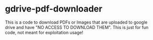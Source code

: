 # gdrive-pdf-downloader
This is a code to download PDFs or Images that are uploaded to google drive and have "NO ACCESS TO DOWNLOAD THEM". This is just for fun code, not meant for exploitation usage!
